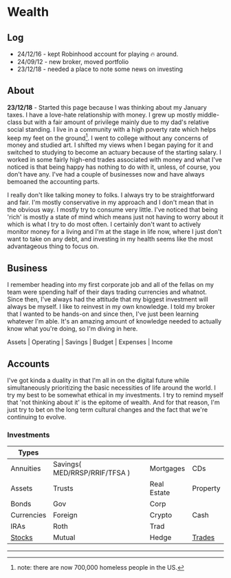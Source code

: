 # Wealth

## Log

- 24/12/16 - kept Robinhood account for playing 🔥 around. 
- 24/09/12 - new broker, moved portfolio
- 23/12/18 - needed a place to note some news on investing

## About

**23/12/18** - Started this page because I was thinking about my January taxes. I have a love-hate relationship with money. I grew up mostly middle-class but with a fair amount of privilege mainly due to my dad's relative social standing. I live in a community with a high poverty rate which helps keep my feet on the ground[^1]. I went to college without any concerns of money and studied art. I shifted my views when I began paying for it and switched to studying to become an actuary because of the starting salary. I worked in some fairly high-end trades associated with money and what I've noticed is that being happy has nothing to do with it, unless, of course, you don't have any. I've had a couple of businesses now and have always bemoaned the accounting parts.

[^1]: note: there are now 700,000 homeless people in the US.

I really don't like talking money to folks. I always try to be straightforward and fair. I'm mostly conservative in my approach and I don't mean that in the obvious way. I mostly try to consume very little. I've noticed that being 'rich' is mostly a state of mind which means just not having to worry about it which is what I try to do most often. I certainly don't want to actively monitor money for a living and I'm at the stage in life now, where I just don't want to take on any debt, and investing in my health seems like the most advantageous thing to focus on.

## Business

I remember heading into my first corporate job and all of the fellas on my team were spending half of their days trading currencies and whatnot. Since then, I've always had the attitude that my biggest investment will always be myself. I like to reinvest in my own knowledge. I told my broker that I wanted to be hands-on and since then, I've just been learning whatever I'm able. It's an amazing amount of knowledge needed to actually know what you're doing, so I'm diving in here. 

Assets
| Operating
| Savings
| Budget
| Expenses
| Income


## Accounts

I've got kinda a duality in that I'm all in on the digital future while simultaneously prioritizing the basic necessities of life around the world. I try my best to be somewhat ethical in my investments. I try to remind myself that 'not thinking about it' is the epitome of wealth. And for that reason, I'm just try to bet on the long term cultural changes and the fact that we're continuing to evolve. 

### Investments

|Types||||
|---|---|---|---|
|Annuities|Savings( MED/RRSP/RRIF/TFSA )|Mortgages|CDs|
|Assets|Trusts|Real Estate|Property|
|Bonds|Gov|Corp||
|Currencies|Foreign|Crypto|Cash|
|IRAs|Roth|Trad|
|[Stocks](/notes/work/stocks)|Mutual|Hedge|[Trades](/notes/work/trades)|




---